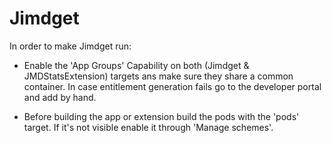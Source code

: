 # Jimdget

In order to make Jimdget run:

- Enable the 'App Groups' Capability on both (Jimdget & JMDStatsExtension) targets ans make sure they share a common container.
  In case entitlement generation fails go to the developer portal and add by hand.

- Before building the app or extension build the pods with the 'pods' target. If it's not visible enable it through 'Manage schemes'.


